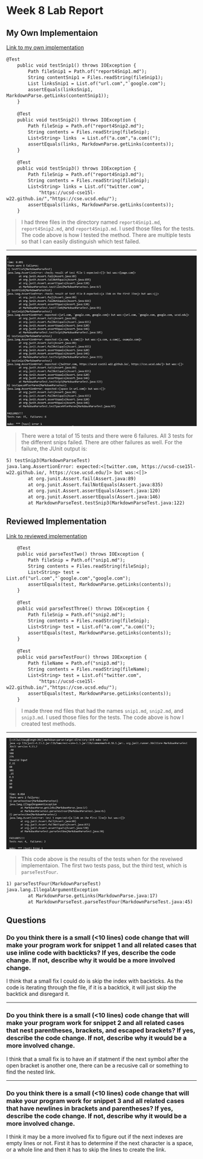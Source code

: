 # Week 8 Lab Report

## My Own Implementaion
[Link to my own implementation](https://github.com/jahyng/markdown-parse.git)
```
@Test
    public void testSnip1() throws IOException {
        Path fileSnip1 = Path.of("report4Snip1.md");
        String contentSnip1 = Files.readString(fileSnip1);
        List linksSnip1 = List.of("url.com","`google.com");
        assertEquals(linksSnip1, MarkdownParse.getLinks(contentSnip1));
    }

    @Test 
    public void testSnip2() throws IOException {
        Path fileSnip = Path.of("report4Snip2.md");
        String contents = Files.readString(fileSnip);
        List<String> links  = List.of("a.com","a.com((");
        assertEquals(links, MarkdownParse.getLinks(contents));
    }

    @Test
    public void testSnip3() throws IOException {
        Path fileSnip = Path.of("report4Snip3.md");
        String contents = Files.readString(fileSnip);
        List<String> links = List.of("twitter.com",
            "https://ucsd-cse15l-w22.github.io/","https://cse.ucsd.edu/");
        assertEquals(links, MarkdownParse.getLinks(contents));
    }
```
> I had three files in the directory named `report4Snip1.md`, `report4Snip2.md`, and `report4Snip3.md`. I used those files for the tests. The code above is how I tested the method. There are multiple tests so that I can easily distinguish which test failed. 
---
![image](report4pic3.png)
> There were a total of 15 tests and there were 6 failures. All 3 tests for the different snips failed. There are other failures as well. For the  failure, the JUnit output is:
```
5) testSnip3(MarkdownParseTest)
java.lang.AssertionError: expected:<[twitter.com, https://ucsd-cse15l-w22.github.io/, https://cse.ucsd.edu/]> but was:<[]>
        at org.junit.Assert.fail(Assert.java:89)
        at org.junit.Assert.failNotEquals(Assert.java:835)
        at org.junit.Assert.assertEquals(Assert.java:120)
        at org.junit.Assert.assertEquals(Assert.java:146)
        at MarkdownParseTest.testSnip3(MarkdownParseTest.java:122)
```

## Reviewed Implementation
[Link to reviewed implementation](https://github.com/5ean-github/markdown-parse)

```
    @Test 
    public void parseTestTwo() throws IOException {
        Path fileSnip = Path.of("snip1.md");
        String contents = Files.readString(fileSnip);
        List<String> test = List.of("url.com","`google.com","google.com");
        assertEquals(test, MarkdownParse.getLinks(contents));
    }

    @Test
    public void parseTestThree() throws IOException {
        Path fileSnip = Path.of("snip2.md");
        String contents = Files.readString(fileSnip);
        List<String> test = List.of("a.com","a.com((");
        assertEquals(test, MarkdownParse.getLinks(contents));
    }

    @Test
    public void parseTestFour() throws IOException {
        Path fileName = Path.of("snip3.md");
        String contents = Files.readString(fileName);
        List<String> test = List.of("twitter.com",
            "https://ucsd-cse15l-w22.github.io/","https://cse.ucsd.edu/");
        assertEquals(test, MarkdownParse.getLinks(contents));
    }    
```
> I made three md files that had the names `snip1.md`, `snip2.md`, and `snip3.md`. I used those files for the tests. The code above is how I created test methods. 
---
![image](report4pic1.png)
> This code above is the results of the tests when for the reveiwed implementaion. The first two tests pass, but the third test, which is `parseTestFour`. 

```
1) parseTestFour(MarkdownParseTest)
java.lang.IllegalArgumentException
        at MarkdownParse.getLinks(MarkdownParse.java:17)
        at MarkdownParseTest.parseTestFour(MarkdownParseTest.java:45)
```

## Questions
### **Do you think there is a small (<10 lines) code change that will make your program work for snippet 1 and all related cases that use inline code with backticks? If yes, describe the code change. If not, describe why it would be a more involved change.**
I think that a small fix I could do is skip the index with backticks. As the code is iterating through the file, if it is a backtick, it will just skip the backtick and disregard it. 
___
### **Do you think there is a small (<10 lines) code change that will make your program work for snippet 2 and all related cases that nest parentheses, brackets, and escaped brackets? If yes, describe the code change. If not, describe why it would be a more involved change.**

I think that a small fix is to have an if statment if the next symbol after the open bracket is another one, there can be a recusive call or something to find the nested link. 
___
### **Do you think there is a small (<10 lines) code change that will make your program work for snippet 3 and all related cases that have newlines in brackets and parentheses? If yes, describe the code change. If not, describe why it would be a more involved change.**

I think it may be a more involved fix to figure out if the next indexes are empty lines or not. First it has to determine if the next character is a space, or a whole line and then it has to skip the lines to create the link. 